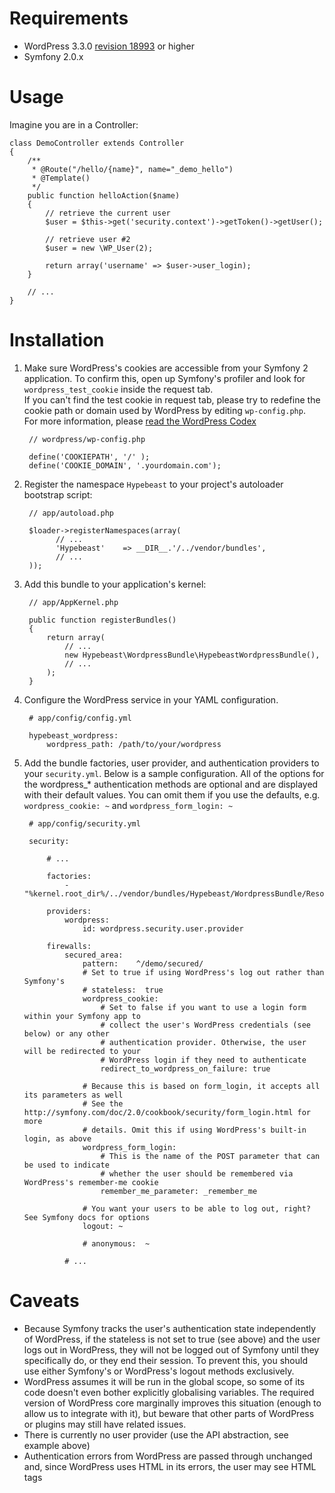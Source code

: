 Requirements
============

* WordPress 3.3.0 [revision 18993](https://core.trac.wordpress.org/changeset/18993) or higher
* Symfony 2.0.x

Usage 
=====

Imagine you are in a Controller:

    class DemoController extends Controller
    {
        /**
         * @Route("/hello/{name}", name="_demo_hello")
         * @Template()
         */
        public function helloAction($name)
        {
            // retrieve the current user
            $user = $this->get('security.context')->getToken()->getUser();
            
            // retrieve user #2
            $user = new \WP_User(2);

            return array('username' => $user->user_login);
        }

        // ...
    }

Installation
============

1. Make sure WordPress's cookies are accessible from your Symfony 2 application. To confirm this, 
   open up Symfony's profiler and look for `wordpress_test_cookie` inside the request tab.  
   If you can't find the test cookie in request tab, please try to redefine the cookie path or 
   domain used by WordPress by editing `wp-config.php`.  
   For more information, please [read the WordPress Codex](http://codex.wordpress.org/Editing_wp-config.php)

        // wordpress/wp-config.php

        define('COOKIEPATH', '/' );
        define('COOKIE_DOMAIN', '.yourdomain.com');

2. Register the namespace `Hypebeast` to your project's autoloader bootstrap script:

        // app/autoload.php

        $loader->registerNamespaces(array(
              // ...
              'Hypebeast'    => __DIR__.'/../vendor/bundles',
              // ...
        ));

3. Add this bundle to your application's kernel:

        // app/AppKernel.php

        public function registerBundles()
        {
            return array(
                // ...
                new Hypebeast\WordpressBundle\HypebeastWordpressBundle(),
                // ...
            );
        }

4. Configure the WordPress service in your YAML configuration.
        
        # app/config/config.yml
        
        hypebeast_wordpress:
            wordpress_path: /path/to/your/wordpress

5. Add the bundle factories, user provider, and authentication providers to your `security.yml`. 
Below is a sample configuration. All of the options for the wordpress_* authentication methods are 
optional and are displayed with their default values. You can omit them if you use the defaults, 
e.g. `wordpress_cookie: ~` and `wordpress_form_login: ~`

        # app/config/security.yml
        
        security:
            
            # ...
            
            factories:
                - "%kernel.root_dir%/../vendor/bundles/Hypebeast/WordpressBundle/Resources/config/security_factories.xml"

            providers:
                wordpress:
                    id: wordpress.security.user.provider
            
            firewalls:
                secured_area:
                    pattern:    ^/demo/secured/
                    # Set to true if using WordPress's log out rather than Symfony's
                    # stateless:  true
                    wordpress_cookie:
                        # Set to false if you want to use a login form within your Symfony app to 
                        # collect the user's WordPress credentials (see below) or any other
                        # authentication provider. Otherwise, the user will be redirected to your 
                        # WordPress login if they need to authenticate
                        redirect_to_wordpress_on_failure: true

                    # Because this is based on form_login, it accepts all its parameters as well
                    # See the http://symfony.com/doc/2.0/cookbook/security/form_login.html for more 
                    # details. Omit this if using WordPress's built-in login, as above
                    wordpress_form_login:
                        # This is the name of the POST parameter that can be used to indicate 
                        # whether the user should be remembered via WordPress's remember-me cookie
                        remember_me_parameter: _remember_me

                    # You want your users to be able to log out, right? See Symfony docs for options
                    logout: ~

                    # anonymous:  ~
                    
                # ...

Caveats
=======

* Because Symfony tracks the user's authentication state independently of WordPress, if the 
  stateless is not set to true (see above) and the user logs out in WordPress, they will not be 
  logged out of Symfony until they specifically do, or they end their session. To prevent this, you 
  should use either Symfony's or WordPress's logout methods exclusively.
* WordPress assumes it will be run in the global scope, so some of its code doesn't even bother 
  explicitly globalising variables. The required version of WordPress core marginally improves this 
  situation (enough to allow us to integrate with it), but beware that other parts of WordPress or 
  plugins may still have related issues.
* There is currently no user provider (use the API abstraction, see example above)
* Authentication errors from WordPress are passed through unchanged and, since WordPress uses HTML 
  in its errors, the user may see HTML tags